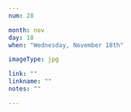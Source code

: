 ```yaml
---
num: 28

month: nov
day: 18
when: "Wednesday, November 18th"

imageType: jpg

link: ""
linkname: ""
notes: ""

---
```

